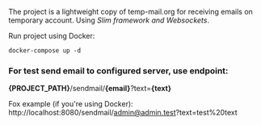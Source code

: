 The project is a lightweight copy of temp-mail.org for receiving emails on temporary account. 
Using *Slim framework and Websockets*.

Run project using Docker:

`docker-compose up -d`

### For test send email to configured server, use endpoint:
**{PROJECT_PATH}**/sendmail/**{email}**?text=**{text}**

Fox example (if you're using Docker):
http://localhost:8080/sendmail/admin@admin.test?text=test%20text
